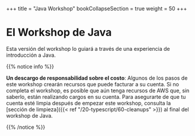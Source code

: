 +++
title = "Java Workshop"
bookCollapseSection = true
weight = 50
+++

# El Workshop de Java

Esta versión del workshop lo guiará a través de una experiencia de introducción a Java.

{{% notice info %}}

**Un descargo de responsabilidad sobre el costo**: Algunos de los pasos de este workshop crearán recursos que puede facturar a su cuenta. Si no completa el workshop, es posible que aún tenga recursos de AWS que, sin saberlo, están realizando cargos en su cuenta. Para asegurarte de que tu cuenta esté limpia después de empezar este workshop, consulta la [sección de limpieza]({{< ref "/20-typescript/60-cleanups" >}}) al final del workshop de Java.

{{% /notice %}}
